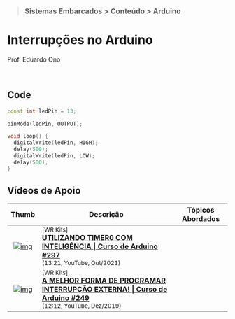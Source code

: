 > ### Sistemas Embarcados > Conteúdo > Arduino

# Interrupções no Arduino

Prof. Eduardo Ono

<br>

## Code

```cpp
const int ledPin = 13;

pinMode(ledPin, OUTPUT);

void loop() {
  digitalWrite(ledPin, HIGH);
  delay(500);
  digitalWrite(ledPin, LOW);
  delay(500);
}

```

## Vídeos de Apoio

| Thumb | Descrição | Tópicos Abordados |
| :-: | --- | --- |
| [![img](https://img.youtube.com/vi/1tMDTS8EJgY/default.jpg)](https://www.youtube.com/watch?v=1tMDTS8EJgY) | <sup>[WR Kits]</sup><br>[__UTILIZANDO TIMER0 COM INTELIGÊNCIA \| Curso de Arduino #297__](https://www.youtube.com/watch?v=1tMDTS8EJgY)<br><sub>(13:21, YouTube, Out/2021)</sub> |
| [![img](https://img.youtube.com/vi/xLsn9U2PgFk/default.jpg)](https://www.youtube.com/watch?v=xLsn9U2PgFk) | <sup>[WR Kits]</sup><br>[__A MELHOR FORMA DE PROGRAMAR INTERRUPÇÃO EXTERNA! \| Curso de Arduino #249__](https://www.youtube.com/watch?v=xLsn9U2PgFk)<br><sub>(12:12, YouTube, Dez/2019)</sub> |  

&nbsp;
